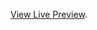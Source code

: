 [View Live Preview](https://raw.githack.com/D-Bartolome/porchi/blob/main/Polishing%20Midterm%20Project(wad-rwd)/index.html).
